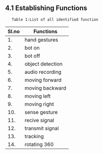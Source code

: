 ## 4.1 Establishing Functions
       Table 1:List of all identified function
|Sl.no|Functions|
|-----|---------|
1.|hand gestures|
2.|bot on|
3.|bot off|
4.|object detection|
5.|audio recording|
6.|moving forward|
7.|moving backward|
8.|moving left|
9.|moving right|
10.|sense gesture|
11.|recive signal|
12.|transmit signal|
13.|tracking|
14.|rotating 360|